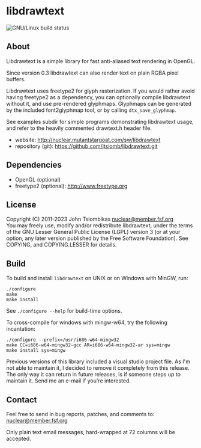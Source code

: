 libdrawtext
===========

![GNU/Linux build status](https://github.com/jtsiomb/libdrawtext/actions/workflows/build_gnulinux.yml/badge.svg)

About
-----
Libdrawtext is a simple library for fast anti-aliased text rendering in OpenGL.

Since version 0.3 libdrawtext can also render text on plain RGBA pixel buffers.

Libdrawtext uses freetype2 for glyph rasterization. If you would rather avoid
having freetype2 as a dependency, you can optionally compile libdrawtext
without it, and use pre-rendered glyphmaps. Glyphmaps can be generated by the
included font2glyphmap tool, or by calling `dtx_save_glyphmap`.

See examples subdir for simple programs demonstrating libdrawtext usage, and
refer to the heavily commented drawtext.h header file.

- website: http://nuclear.mutantstargoat.com/sw/libdrawtext
- repository (git): https://github.com/jtsiomb/libdrawtext.git

Dependencies
------------
- OpenGL (optional)
- freetype2 (optional): http://www.freetype.org

License
-------
Copyright (C) 2011-2023 John Tsiombikas <nuclear@member.fsf.org>  
You may freely use, modify and/or redistribute libdrawtext, under the terms of
the GNU Lesser General Public License (LGPL) version 3 (or at your option, any
later version published by the Free Software Foundation). See COPYING, and
COPYING.LESSER for details.

Build
-----
To build and install `libdrawtext` on UNIX or on Windows with MinGW, run:

    ./configure
    make
    make install

See `./configure --help` for build-time options. 

To cross-compile for windows with mingw-w64, try the following incantation:

    ./configure --prefix=/usr/i686-w64-mingw32
    make CC=i686-w64-mingw32-gcc AR=i686-w64-mingw32-ar sys=mingw
    make install sys=mingw

Previous versions of this library included a visual studio project file. As I'm
not able to maintain it, I decided to remove it completely from this release.
The only way it can return in future releases, is if someone steps up to
maintain it. Send me an e-mail if you're interested.

Contact
-------
Feel free to send in bug reports, patches, and comments to: nuclear@member.fsf.org

Only plain text email messages, hard-wrapped at 72 columns will be accepted.

